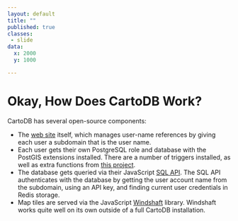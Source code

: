 ```yaml
---
layout: default
title: ""
published: true
classes:
 - slide
data:
  x: 2000
  y: 1000

---
```


# Okay, How Does CartoDB Work? #

CartoDB has several open-source components:

*  The [web site](https://github.com/CartoDB/cartodb) itself, which manages user-name references by
   giving each user a subdomain that is the user name.
*  Each user gets their own PostgreSQL role and database with the PostGIS extensions installed.
   There are a number of triggers installed, as well as extra functions from [this project](https://github.com/CartoDB/cartodb-postgresql).
*  The database gets queried via their JavaScript [SQL API](https://github.com/CartoDB/CartoDB-SQL-API).
   The SQL API authenticates with the database by getting the user account name from the subdomain,
   using an API key, and finding current user credentials in Redis storage.
*  Map tiles are served via the JavaScript [Windshaft](https://github.com/CartoDB/Windshaft) library.
   Windshaft works quite well on its own outside of a full CartoDB installation.
